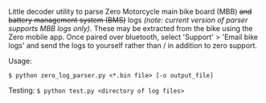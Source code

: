 Little decoder utility to parse Zero Motorcycle main bike board (MBB) ~~and
battery management system (BMS)~~ logs *(note: current version of parser  supports MBB logs only)*. These may be extracted from the bike
using the Zero mobile app. Once paired over bluetooth, select 'Support' >
'Email bike logs' and send the logs to yourself rather than / in addition to
zero support.

Usage:

  `$ python zero_log_parser.py <*.bin file> [-o output_file]`

Testing:
  `$ python test.py <directory of log files>`
